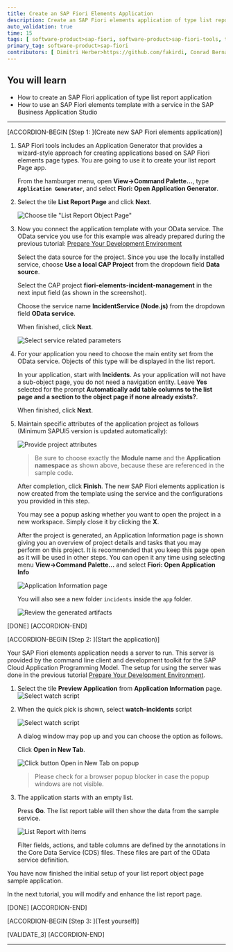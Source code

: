 ```yaml
---
title: Create an SAP Fiori Elements Application
description: Create an SAP Fiori elements application of type list report object page based on the SAP Cloud Application Programming Model.
auto_validation: true
time: 15
tags: [ software-product>sap-fiori, software-product>sap-fiori-tools, tutorial>beginner, software-product>sap-fiori, software-product>sap-business-application-studio, software-product-function>sap-cloud-application-programming-model, software-product>sap-business-technology-platform]
primary_tag: software-product>sap-fiori
contributors: [ Dimitri Herber>https://github.com/fakirdi, Conrad Bernal>https://github.com/cjbernal, Hitesh Parmar>https://github.com/hitesh-parmar, Joachim Fiess>https://github.com/jo-fiess ]
---
```

## You will learn
- How to create an SAP Fiori application of type list report application
- How to use an SAP Fiori elements template with a service in the SAP Business Application Studio

---

[ACCORDION-BEGIN [Step 1: ](Create new SAP Fiori elements application)]

1. SAP Fiori tools includes an Application Generator that provides a wizard-style approach for creating applications based on SAP Fiori elements page types. You are going to use it to create your list report Page app.

    From the hamburger menu, open **View->Command Palette...**, type **`Application Generator`**, and select **Fiori: Open Application Generator**.

2. Select the tile **List Report Page** and click **Next**.

    ![Choose tile "List Report Object Page"](choose-tile-list-report.png)

3. Now you connect the application template with your OData service. The OData service you use for this example was already prepared during the previous tutorial:  [Prepare Your Development Environment](fiori-tools-cap-prepare-dev-env)

    Select the data source for the project. Since you use the locally installed service, choose **Use a local CAP Project** from the dropdown field **Data source**.

    Select the CAP project **fiori-elements-incident-management** in the next input field (as shown in the screenshot).

    Choose the service name **IncidentService (Node.js)** from the dropdown field **OData service**.

    When finished, click **Next**.

    ![Select service related parameters](enter-service-parameters.png)

4. For your application you need to choose the main entity set from the OData service. Objects of this type will be displayed in the list report.

    In your application, start with **Incidents**. As your application will not have a sub-object page, you do not need a navigation entity. Leave **Yes** selected for the prompt **Automatically add table columns to the list page and a section to the object page if none already exists?**.

    When finished, click **Next**.

5. Maintain specific attributes of the application project as follows (Minimum SAPUI5 version is updated automatically):

    ![Provide project attributes](provide-project-attributes.png)

    >Be sure to choose exactly the **Module name** and the **Application namespace** as shown above, because these are referenced in the sample code.

    After completion, click **Finish**. The new SAP Fiori elements application is now created from the template using the service and the configurations you provided in this step.

    You may see a popup asking whether you want to open the project in a new workspace. Simply close it by clicking the  **X**.

    After the project is generated, an Application Information page is shown giving you an overview of project details and tasks that you may perform on this project. It is recommended that you keep this page open as it will be used in other steps. You can open it any time using selecting menu **View->Command Palette...** and select **Fiori: Open Application Info**
    
     ![Application Information page](application-info-page.png)

    You will also see a new folder `incidents` inside the `app` folder.

    ![Review the generated artifacts](review-generated-artifacts.png)

[DONE]
[ACCORDION-END]

[ACCORDION-BEGIN [Step 2: ](Start the application)]

Your SAP Fiori elements application needs a server to run. This server is provided by the command line client and development toolkit for the SAP Cloud Application Programming Model. The setup for using the server was done in the previous tutorial [Prepare Your Development Environment](fiori-tools-cap-prepare-dev-env).

1. Select the tile **Preview Application** from **Application Information** page.
   ![Select watch script](preview-application.png)

2. When the quick pick is shown, select **watch-incidents** script

    ![Select watch script](select-watch-script.png)

    A dialog window may pop up and you can choose the option as follows.

    Click  **Open in New Tab**.

    ![Click button Open in New Tab on popup](click-open-in-new-tab.png)

    >Please check for a browser popup blocker in case the popup windows are not visible.

3. The application starts with an empty list.

    Press **Go**. The list report table will then show the data from the sample service.

    ![List Report with items](list-report-go.png)

    Filter fields, actions, and table columns are defined by the annotations in the Core Data Service (CDS) files. These files are part of the OData service definition.

You have now finished the initial setup of your list report object page sample application.

In the next tutorial, you will modify and enhance the list report page.

[DONE]
[ACCORDION-END]

[ACCORDION-BEGIN [Step 3: ](Test yourself)]


[VALIDATE_3]
[ACCORDION-END]



---
